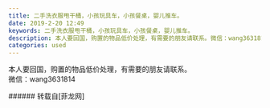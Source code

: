 ```yaml
---
title: 二手洗衣服甩干桶，小孩玩具车，小孩餐桌，婴儿推车。
date: 2019-2-20 12:49
keywords: 二手洗衣服甩干桶，小孩玩具车，小孩餐桌，婴儿推车。
description: 本人要回国，购置的物品低价处理，有需要的朋友请联系。微信：wang3631814
categories: used
---
```

<td class="t_f" id="postmessage_3077024">

本人要回国，购置的物品低价处理，有需要的朋友请联系。<br/>
微信：wang3631814<br/>
</td>
###### 转载自[菲龙网]